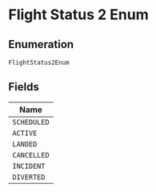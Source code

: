 
# Flight Status 2 Enum

## Enumeration

`FlightStatus2Enum`

## Fields

| Name |
|  --- |
| `SCHEDULED` |
| `ACTIVE` |
| `LANDED` |
| `CANCELLED` |
| `INCIDENT` |
| `DIVERTED` |

